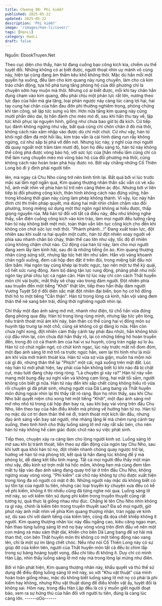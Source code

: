 ```yaml
---
title: Chương 90: Phi kiếm?
published: 2025-05-22
updated: 2025-05-22
description: 'Phi kiếm?'
image: '/images/han-li/cover/'
tags: [HanLi]
category: HanLi
draft: false
---
```


Nguồn: EbookTruyen.Net

Theo cục diện cho thấy, hán tử đang cuồng bạo công kích kia,
chiếm ưu thế tuyệt đối. Những không có ai biết được, người thoạt
nhìn uy mãnh vô cùng này, hiện tại cũng đang âm thầm kêu khổ
không thôi.
Mặc dù hắn mỗi một quyền hạ xuống, đều làm cho kim quang này
rung chuyển, làm cho cả kim tráo chấn động, tựa hồ phá tung
tầng phòng hộ của đối phương chỉ là chuyện sớm hay muộn mà
thôi.
Nhưng có ai biết được, mỗi khi tay chân hắn đụng chạm vào kim
quang, đều phải chịu một phản lực rất lớn, nương theo lực đạo
của hắn mà gia tăng, loại phản ngược này càng lúc càng lợi hại,
hai tay cung hai chân của hắn đau đớn phi thường nghiêm trọng,
phỏng chừng khi tán công, sẽ lập tức sưng vù lên.
Hơn nữa tầng kim quang này cũng mười phần dẻo dai, bị hắn
đánh cho méo mó đi, sau khi hắn thu tay về, lập tức khôi phục lại
nguyên hình, giống như chưa bao giờ bị đả kích. Cứ tiếp tục đánh
không ngừng như vậy, bất quả cũng chỉ chôn chân ở đó mà thôi,
không cách nào xâm nhập vào được dù chỉ một chút.
Cứ như vậy, hán tử khôi ngô đấm đá một hồi lâu, kim tráo vẫn là
cái hình dáng run rẩy không ngừng, cứ như sắp bị phá vỡ đến
nơi.
Nhưng lúc này, ý nghĩ của mọi người đã quay ngoắt một trăm tám
mươi độ, bọn họ đều sáng tỏ, hán tử này không thể công phá
được vòng bảo hộ, với sức lực của [hắn nhiều lắm cũng chỉ có
thể làm rung chuyển méo mó vòng bảo hộ của đối phương mà
thôi, cũng không cách nào hoàn toàn phá hủy được nó.
Bởi vậy chẳng những Cổ Thiên Long bỏ đi ý định phái người tiến

lên, mà ngay cả Chu Nho cũng trở nên bình tĩnh lại.
Bất quá bởi vì lúc trước mắc sai lầm ngớ ngẩn quá, Kim quang
thượng nhân thần sắc vẫn có vẻ xấu hổ, ánh mắt nhìn về phía
hán tử trở nên càng thêm ác độc. Nhưng bởi vì liên tiếp bị đối
phương công kích, thân hình không cách nào đứng vững, hắn
trong khoảng thời gian này cũng làm phép không thành. Vì vậy,
lúc này hắn đình chỉ thi triển pháp quyết, mà dùng hai mắt nhìn
chằm chằm vào đối phương, trong miệng sử dụng một thứ ngôn
ngữ không ai hiểu được, thấp giọng nguyền rủa.
Mà hán tử đối với tất cả điều này, đều như không nghe thấy, vẫn
điên cuồng công kích vào kim tráo, làm mọi người đều tưởng
rằng hán tử này không biết mệt mỏi, toàn thân vẫn liên tục công
kích cho đến khi không còn chút sức lực mới thôi.
"Phành phành…!" Đang xuất toàn lực, đột nhiên sau khi xuất ra
hai quyền một cước, hán tử đột nhiên xoay người về phía sau
nhanh chân bỏ chạy, thân thể cao lớn như vậy, tốc độ dĩ nhiên
cũng không chậm chút nào.
Cử động của hán tử này, làm cho mọi người đang xem lấy làm
kinh hãi, sau đó là những tiếng ồn ào.
Kim quang thượng nhân cũng sửng sốt, nhưng lập tức hét lên
như sấm. Hắn vội vàng khoanh chân ngồi xuống, đem cái hộp
đen đặt ở trên đùi, trong miệng bắt đầu nói lẩm bẩm. Hai ngón tay
cũng khép lại trước ngực, tạo nên một tư thế kỳ quái, cố hết sức
rung động. Xem bộ dáng tận lực rung động, phảng phất như mỗi
ngón tay phải chịu lực cả ngàn cân.
Hán tử lúc này chỉ còn cách Thất huyền môn chỉ vài bước, mắt
thấy sẽ chạy vào trong đám người. Đột nhiên phía sau truyền đến
một tiếng "Khởi" thật lớn, tiếp theo hắn thấy đám người Vương
Tuyệt Sở ở đối diện sắc mặt đột nhiên đại biến, bọn họ cơ hồ
đồng thời hô to một tiếng "Cẩn thận".
Hán tử trong lòng cả kinh, hắn vội vàng đem thân thể né sang bên
trái, đồng thời nghiêng người nhìn lại.

Chỉ thấy một đạo ánh sáng mờ mờ, nhanh như điện, từ chỗ hắn
vừa đứng đang phóng qua đây.
Hán tử trong lòng rùng mình, nhưng lập tức yên lòng, nếu tránh
thoát mũi ám khí này, bản thân có thể cùng hai vị đồng môn sư
huynh tập trung lại một chỗ, cũng sẽ không có gì đáng lo nữa.
Hắn còn chưa nghĩ xong, đột nhiên cảm thấy cánh tay phải đau
nhức, hắn không khỏi cúi đầu nhìn lại, còn chưa đợi hắn thấy rõ,
lại có những tiếng hô hoán truyền đến, trong đó có cả thanh âm
của hai vị sư huynh, cũng tràn ngập sự lo âu.
Hán tử có chút ngẩn ngơ, có chút kinh ngạc, lúc này trước mắt nổ
đom đóm, một đạo ánh sáng lờ mờ trổ ra trước ngực hắn, xem lại
thì hình như là mũi ám khí vừa mới tránh thoát kia.
Hán tử vừa sợ vừa giận, muốn há mồm nói cái gì đó, nhưng thân
thể lại "Phịch" một cái, ngã xuống trên mặt đất. Lúc này hán tử
mới phát hiện, tay phải của hắn không biết từ khi nào đã bị chặt
cụt, máu tươi đang chảy ròng ròng.
"Là chuyện gì xảy ra?" Hán tử này vẫn mang một bụng đầy sự
nghi vấn và không cam lòng, hai mắt tối sầm, người không còn
biết gì nữa.
Hán tử này đến khi sắp chết cũng không hiểu rõ vừa rồi chuyện gì
đã phát sinh, nhưng người của Dã Lang bang và Thất huyền môn
đứng ngoài nhìn lại thì thấy rất rõ ràng.
Bọn họ nhìn thấy, sau khi Chu Nho bắt quyết niệm chú xong hét
một tiếng "Khởi", một đạo ánh sáng mờ mờ nho nhỏ từ trong cái
hộp đen bay ra, sau khi bay vài vòng trên đầu Chu Nho, liền theo
tay của hắn điều khiển mà phóng về hướng hán tử nọ.
Hán tử nọ mặc dù cơ trí đem thân thể né đi, tránh thoát một kích
lần đầu, nhưng đạo ánh sáng vẫn bay sát người, nhẹ nhàng lặng
lẽ mà chém rụng cánh tay xuống, theo tình hình cho thấy luồng
sáng lờ mờ này rất sắc bén, cho nên hán tử này không hề cảm
giác được chút nào sự việc phát sinh.

Tiếp theo, chuyện xảy ra càng làm cho lòng người kinh sợ. Luồng
sáng lờ mờ sau khi bị tránh thoát, liền theo sự dẫn động của ngón
tay Chu Nho, sau khi lướt qua khỏi hán tử nọ, đột nhiên nhanh
chóng quay ngược trở lại, hướng về hán tử mà phóng tới, kết quả
là hắn đang lúc không để ý mà phòng bị, dễ dàng kết liễu tính
mạng.
Tất cả mọi người đều thấy một màn như vậy, đều kinh sợ trợn
mắt há hốc mồm, không hẹn mà cùng đem tầm mắt tụ tập vào
đạo ánh sáng đang quay trở lại ở trên đầu Chu Nho, không
ngừng xoay vòng vòng.
"Phi kiếm" cái chữ này không tự chủ được xuất hiện trong lòng đa
số người có mặt ở đó. Những người này mặc dù không biết có sự
tồn tại của người tu tiên, nhưng các loại truyền kỳ chuyện xưa
đều có kể về phi kiếm, không ít thì nhiều cũng đã từng nghe nói
qua.
Luồng sáng lờ mờ này, so với kiếm tiên sử dụng phi kiếm trong
truyền thuyết cũng rất tương tự, quả thực là giống nhau như đúc.
Chẳng lẻ tên Chu Nho nhìn không ra gì này, chính là kiếm tiên
trong truyền thuyết sao? Đa số mọi người, giờ phút này ánh mắt
nhìn về phía Kim quang thượng nhân, tràn ngập vẻ kính sợ, dù
sao chỉ với danh tiếng của kiếm tiên, cũng đã dọa chết khiếp
không ít người.
Kim quang thượng nhân lúc này đầu ngẩng cao, kiêu căng ngạo
mạn, hắn thao túng luồng sáng lờ mờ nọ bay vòng vòng trên đỉnh
đầu vẽ nên một con mãng xà màu xám thật dài, khiến cho bên Dã
Lang bang để sợ hãi mà than thở, còn bên Thất huyền môn thì
không có một tiếng động nào vang lên, chỉ là một sự im lặng chết
chóc.
Nếu như nói Cổ Thiên Long này có sự giúp đở của kiếm tiên,
người của Thất huyền môn tất cả đều bị chìm lấp trong sự bàng
hoàng tuyệt vọng, đấu chí tiêu đi không ít. Duy chỉ có mình Hàn
Lập, nhìn thấy luồng sáng lờ mờ này mà trong lòng lại mừng như
điên.

Bởi vì hắn phát hiện, Kim quang thượng nhân này, khẩu quyết và
thủ thế sử dụng để điều động luồng sáng lờ mờ này, so với "Khu
vật thuật" của mình hoàn toàn giống nhau, mặc dù không biết
luồng sáng lờ mờ nọ có phải là phi kiếm hay không, nhưng Khu
vật thuật dùng để điều khiển vật ấy, tuyệt đối là không sai.
Hôm nay, trong đầu Hàn Lập đều là có ý muốn giết người đoạt
bảo, xem ra sự hứng thú của hắn đối với người tu tiên, đúng là
càng lúc càng lớn.
------oOo------
